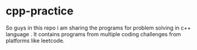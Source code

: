 # cpp-practice
So guys in this repo i am sharing the programs for problem solving in c++ language .
It contains programs from multiple coding challenges from platforms like leetcode.
